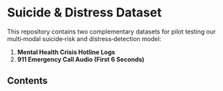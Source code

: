 # Suicide & Distress Dataset

This repository contains two complementary datasets for pilot testing our multi‐modal suicide‐risk and distress‐detection model:

1. **Mental Health Crisis Hotline Logs**  
2. **911 Emergency Call Audio (First 6 Seconds)**

## Contents
